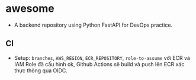 # awesome

- A backend repository using Python FastAPI for DevOps practice.

## CI

- Setup: `branches`, `AWS_REGION`, `ECR_REPOSITORY`, `role-to-assume` với ECR và IAM Role đã cấu hình ok, Github Actions sẽ build và push lên ECR xác thực thông qua OIDC.
